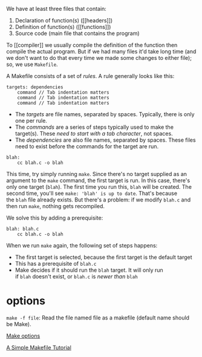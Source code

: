 We have at least three files that contain:
1. Declaration of function(s) ([[headers]])
2. Definition of function(s) ([[functions]])
3. Source code (main file that contains the program)

To [[compiler]] we usually compile the definition of the function then compile the actual program.  But if we had many files it'd take long time (and we don't want to do that every time we made some changes to either file); so, we use `Makefile`. 

A Makefile consists of a set of _rules_. A rule generally looks like this:

```
targets: dependencies
	command // Tab indentation matters
	command // Tab indentation matters
	command // Tab indentation matters
```

-   The _targets_ are file names, separated by spaces. Typically, there is only one per rule.
-   The _commands_ are a series of steps typically used to make the target(s). These _need to start with a tab character_, not spaces.
-   The _dependencies_ are also file names, separated by spaces. These files need to exist before the commands for the target are run.

```
blah:
	cc blah.c -o blah
```

This time, try simply running `make`. Since there's no target supplied as an argument to the `make` command, the first target is run. In this case, there's only one target (`blah`). The first time you run this, `blah` will be created. The second time, you'll see `make: 'blah' is up to date`. That's because the `blah` file already exists. But there's a problem: if we modify `blah.c` and then run `make`, nothing gets recompiled.

We solve this by adding a prerequisite:

```
blah: blah.c
	cc blah.c -o blah
```

When we run `make` again, the following set of steps happens:

-   The first target is selected, because the first target is the default target
-   This has a prerequisite of `blah.c`
-   Make decides if it should run the `blah` target. It will only run if `blah` doesn't exist, or `blah.c` is _newer than_ `blah`

# options

`make -f file`: Read the file named file as a makefile (default name should be Make).

[Make options](https://www.gnu.org/software/make/manual/html_node/Options-Summary.html)

[A Simple Makefile Tutorial](https://www.cs.colby.edu/maxwell/courses/tutorials/maketutor/)